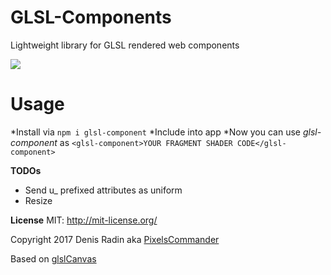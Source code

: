 # GLSL-Components
Lightweight library for GLSL rendered web components

![](http://pixelscommander.com/polygon/glsl-components/preloader.gif)

Usage
=====
*Install via `npm i glsl-component`
*Include into app
*Now you can use *glsl-component* as `<glsl-component>YOUR FRAGMENT SHADER CODE</glsl-component>`

**TODOs**

* Send u_ prefixed attributes as uniform
* Resize

**License**
MIT: http://mit-license.org/

Copyright 2017 Denis Radin aka [PixelsCommander](http://pixelscommander.com)

Based on [glslCanvas](https://github.com/patriciogonzalezvivo/glslCanvas.git)
